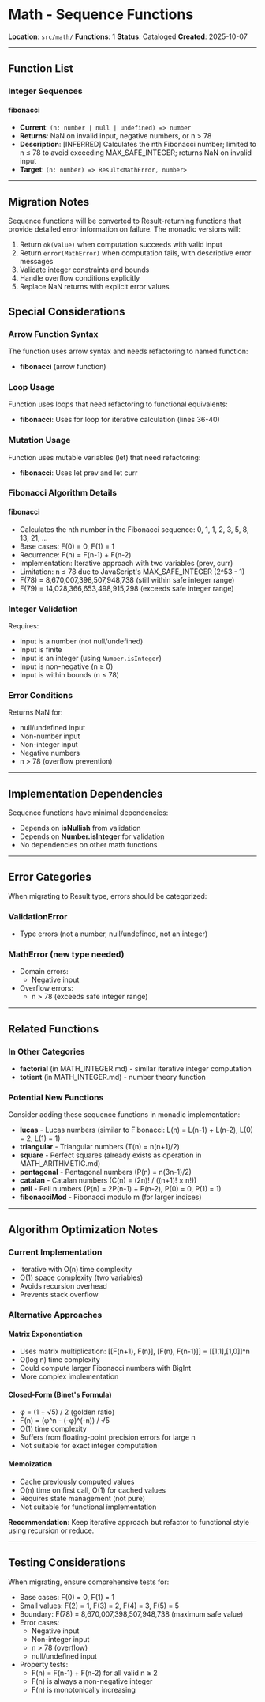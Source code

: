 # Math - Sequence Functions

**Location**: `src/math/`
**Functions**: 1
**Status**: Cataloged
**Created**: 2025-10-07

---

## Function List

### Integer Sequences

#### fibonacci

- **Current**: `(n: number | null | undefined) => number`
- **Returns**: NaN on invalid input, negative numbers, or n > 78
- **Description**: [INFERRED] Calculates the nth Fibonacci number; limited to n ≤ 78 to avoid exceeding MAX_SAFE_INTEGER; returns NaN on invalid input
- **Target**: `(n: number) => Result<MathError, number>`

---

## Migration Notes

Sequence functions will be converted to Result-returning functions that provide detailed error information on failure. The monadic versions will:

1. Return `ok(value)` when computation succeeds with valid input
2. Return `error(MathError)` when computation fails, with descriptive error messages
3. Validate integer constraints and bounds
4. Handle overflow conditions explicitly
5. Replace NaN returns with explicit error values

## Special Considerations

### Arrow Function Syntax

The function uses arrow syntax and needs refactoring to named function:

- **fibonacci** (arrow function)

### Loop Usage

Function uses loops that need refactoring to functional equivalents:

- **fibonacci**: Uses for loop for iterative calculation (lines 36-40)

### Mutation Usage

Function uses mutable variables (let) that need refactoring:

- **fibonacci**: Uses let prev and let curr

### Fibonacci Algorithm Details

#### fibonacci

- Calculates the nth number in the Fibonacci sequence: 0, 1, 1, 2, 3, 5, 8, 13, 21, ...
- Base cases: F(0) = 0, F(1) = 1
- Recurrence: F(n) = F(n-1) + F(n-2)
- Implementation: Iterative approach with two variables (prev, curr)
- Limitation: n ≤ 78 due to JavaScript's MAX_SAFE_INTEGER (2^53 - 1)
- F(78) = 8,670,007,398,507,948,738 (still within safe integer range)
- F(79) = 14,028,366,653,498,915,298 (exceeds safe integer range)

### Integer Validation

Requires:

- Input is a number (not null/undefined)
- Input is finite
- Input is an integer (using `Number.isInteger`)
- Input is non-negative (n ≥ 0)
- Input is within bounds (n ≤ 78)

### Error Conditions

Returns NaN for:

- null/undefined input
- Non-number input
- Non-integer input
- Negative numbers
- n > 78 (overflow prevention)

---

## Implementation Dependencies

Sequence functions have minimal dependencies:

- Depends on **isNullish** from validation
- Depends on **Number.isInteger** for validation
- No dependencies on other math functions

---

## Error Categories

When migrating to Result type, errors should be categorized:

### ValidationError

- Type errors (not a number, null/undefined, not an integer)

### MathError (new type needed)

- Domain errors:
  - Negative input
- Overflow errors:
  - n > 78 (exceeds safe integer range)

---

## Related Functions

### In Other Categories

- **factorial** (in MATH_INTEGER.md) - similar iterative integer computation
- **totient** (in MATH_INTEGER.md) - number theory function

### Potential New Functions

Consider adding these sequence functions in monadic implementation:

- **lucas** - Lucas numbers (similar to Fibonacci: L(n) = L(n-1) + L(n-2), L(0) = 2, L(1) = 1)
- **triangular** - Triangular numbers (T(n) = n(n+1)/2)
- **square** - Perfect squares (already exists as operation in MATH_ARITHMETIC.md)
- **pentagonal** - Pentagonal numbers (P(n) = n(3n-1)/2)
- **catalan** - Catalan numbers (C(n) = (2n)! / ((n+1)! × n!))
- **pell** - Pell numbers (P(n) = 2P(n-1) + P(n-2), P(0) = 0, P(1) = 1)
- **fibonacciMod** - Fibonacci modulo m (for larger indices)

---

## Algorithm Optimization Notes

### Current Implementation

- Iterative with O(n) time complexity
- O(1) space complexity (two variables)
- Avoids recursion overhead
- Prevents stack overflow

### Alternative Approaches

#### Matrix Exponentiation

- Uses matrix multiplication: [[F(n+1), F(n)], [F(n), F(n-1)]] = [[1,1],[1,0]]^n
- O(log n) time complexity
- Could compute larger Fibonacci numbers with BigInt
- More complex implementation

#### Closed-Form (Binet's Formula)

- φ = (1 + √5) / 2 (golden ratio)
- F(n) = (φ^n - (-φ)^(-n)) / √5
- O(1) time complexity
- Suffers from floating-point precision errors for large n
- Not suitable for exact integer computation

#### Memoization

- Cache previously computed values
- O(n) time on first call, O(1) for cached values
- Requires state management (not pure)
- Not suitable for functional implementation

**Recommendation**: Keep iterative approach but refactor to functional style using recursion or reduce.

---

## Testing Considerations

When migrating, ensure comprehensive tests for:

- Base cases: F(0) = 0, F(1) = 1
- Small values: F(2) = 1, F(3) = 2, F(4) = 3, F(5) = 5
- Boundary: F(78) = 8,670,007,398,507,948,738 (maximum safe value)
- Error cases:
  - Negative input
  - Non-integer input
  - n > 78 (overflow)
  - null/undefined input
- Property tests:
  - F(n) = F(n-1) + F(n-2) for all valid n ≥ 2
  - F(n) is always a non-negative integer
  - F(n) is monotonically increasing
